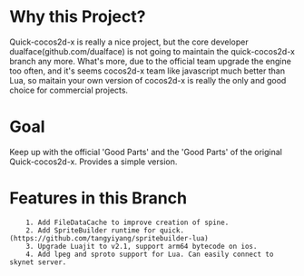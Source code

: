 Why this Project?
=================
Quick-cocos2d-x is really a nice project, but the core developer dualface(github.com/dualface) is not going to maintain the quick-cocos2d-x branch any more. What's more, due to the official team upgrade the engine too often, and it's seems cocos2d-x team like javascript much better than Lua, so maitain your own version of cocos2d-x is really the only and good choice for commercial projects.


Goal
==================
Keep up with the official 'Good Parts' and the 'Good Parts' of the original Quick-cocos2d-x.
Provides a simple version.


Features in this Branch
===========================

        1. Add FileDataCache to improve creation of spine.
        2. Add SpriteBuilder runtime for quick. (https://github.com/tangyiyang/spritebuilder-lua)
        3. Upgrade Luajit to v2.1, support arm64 bytecode on ios.
        4. Add lpeg and sproto support for Lua. Can easily connect to skynet server.
